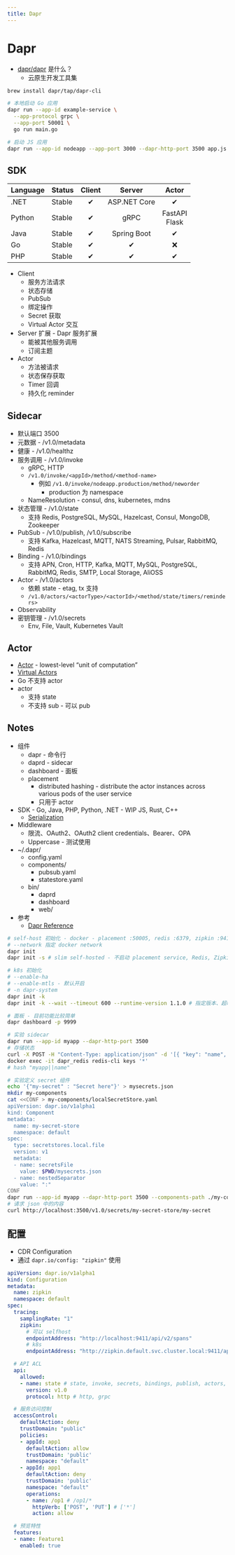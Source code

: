 ```yaml
---
title: Dapr
---
```


# Dapr

- [dapr/dapr](https://github.com/dapr/dapr) 是什么？
  - 云原生开发工具集

```bash
brew install dapr/tap/dapr-cli

# 本地启动 Go 应用
dapr run --app-id example-service \
  --app-protocol grpc \
  --app-port 50001 \
  go run main.go

# 启动 JS 应用
dapr run --app-id nodeapp --app-port 3000 --dapr-http-port 3500 app.js
```

## SDK

| Language | Status | Client |    Server    |       Actor        |
| -------- | :----- | :----: | :----------: | :----------------: |
| .NET     | Stable |   ✔    | ASP.NET Core |         ✔          |
| Python   | Stable |   ✔    |     gRPC     | FastAPI<br />Flask |
| Java     | Stable |   ✔    | Spring Boot  |         ✔          |
| Go       | Stable |   ✔    |      ✔       |         ❌         |
| PHP      | Stable |   ✔    |      ✔       |         ✔          |

- Client
  - 服务方法请求
  - 状态存储
  - PubSub
  - 绑定操作
  - Secret 获取
  - Virtual Actor 交互
- Server 扩展 - Dapr 服务扩展
  - 能被其他服务调用
  - 订阅主题
- Actor
  - 方法被请求
  - 状态保存获取
  - Timer 回调
  - 持久化 reminder

## Sidecar

- 默认端口 3500
- 元数据 - /v1.0/metadata
- 健康 - /v1.0/healthz
- 服务调用 - /v1.0/invoke
  - gRPC, HTTP
  - `/v1.0/invoke/<appId>/method/<method-name>`
    - 例如 `/v1.0/invoke/nodeapp.production/method/neworder`
      - production 为 namespace
  - NameResolution - consul, dns, kubernetes, mdns
- 状态管理 - /v1.0/state
  - 支持 Redis, PostgreSQL, MySQL, Hazelcast, Consul, MongoDB, Zookeeper
- PubSub - /v1.0/publish, /v1.0/subscribe
  - 支持 Kafka, Hazelcast, MQTT, NATS Streaming, Pulsar, RabbitMQ, Redis
- Binding - /v1.0/bindings
  - 支持 APN, Cron, HTTP, Kafka, MQTT, MySQL, PostgreSQL, RabbitMQ, Redis, SMTP, Local Storage, AliOSS
- Actor - /v1.0/actors
  - 依赖 state - etag, tx 支持
  - `/v1.0/actors/<actorType>/<actorId>/<method/state/timers/reminders>`
- Observability
- 密钥管理 - /v1.0/secrets
  - Env, File, Vault, Kubernetes Vault

## Actor

- [Actor](https://en.wikipedia.org/wiki/Actor_model) - lowest-level “unit of computation”
- [Virtual Actors](https://www.microsoft.com/en-us/research/project/orleans-virtual-actors/)
- Go 不支持 actor
- actor
  - 支持 state
  - 不支持 sub - 可以 pub

## Notes

- 组件
  - dapr - 命令行
  - daprd - sidecar
  - dashboard - 面板
  - placement
    - distributed hashing - distribute the actor instances across various pods of the user service
    - 只用于 actor
- SDK - Go, Java, PHP, Python, .NET - WIP JS, Rust, C++
  - [Serialization](https://docs.dapr.io/developing-applications/sdks/sdk-serialization/)
- Middleware
  - 限流、OAuth2、OAuth2 client credentials、Bearer、OPA
  - Uppercase - 测试使用
- ~/.dapr/
  - config.yaml
  - components/
    - pubsub.yaml
    - statestore.yaml
  - bin/
    - daprd
    - dashboard
    - web/
- 参考
  - [Dapr Reference](https://docs.dapr.io/reference/)

```bash
# self-host 初始化 - docker - placement :50005, redis :6379, zipkin :9411
# --network 指定 docker network
dapr init
dapr init -s # slim self-hosted - 不启动 placement service, Redis, Zipkin

# k8s 初始化
# --enable-ha
# --enable-mtls - 默认开启
# -n dapr-system
dapr init -k
dapr init -k --wait --timeout 600 --runtime-version 1.1.0 # 指定版本、超时、等待完成

# 面板 - 目前功能比较简单
dapr dashboard -p 9999

# 实验 sidecar
dapr run --app-id myapp --dapr-http-port 3500
# 存储状态
curl -X POST -H "Content-Type: application/json" -d '[{ "key": "name", "value": "Bruce Wayne"}]' http://localhost:3500/v1.0/state/statestore
docker exec -it dapr_redis redis-cli keys '*'
# hash "myapp||name"

# 实验定义 secret 组件
echo '{"my-secret" : "Secret here"}' > mysecrets.json
mkdir my-components
cat <<CONF > my-components/localSecretStore.yaml
apiVersion: dapr.io/v1alpha1
kind: Component
metadata:
  name: my-secret-store
  namespace: default
spec:
  type: secretstores.local.file
  version: v1
  metadata:
  - name: secretsFile
    value: $PWD/mysecrets.json
  - name: nestedSeparator
    value: ":"
CONF
dapr run --app-id myapp --dapr-http-port 3500 --components-path ./my-components
# 请求 json 中的内容
curl http://localhost:3500/v1.0/secrets/my-secret-store/my-secret
```

## 配置

- CDR Configuration
- 通过 `dapr.io/config: "zipkin"` 使用

```yaml
apiVersion: dapr.io/v1alpha1
kind: Configuration
metadata:
  name: zipkin
  namespace: default
spec:
  tracing:
    samplingRate: "1"
    zipkin:
      # 可以 selfhost
      endpointAddress: "http://localhost:9411/api/v2/spans"
      # k8s
      endpointAddress: "http://zipkin.default.svc.cluster.local:9411/api/v2/spans"

  # API ACL
  api:
    allowed:
    - name: state # state, invoke, secrets, bindings, publish, actors, metadata
      version: v1.0
      protocol: http # http, grpc

  # 服务访问控制
  accessControl:
    defaultAction: deny
    trustDomain: "public"
    policies:
    - appId: app1
      defaultAction: allow
      trustDomain: 'public'
      namespace: "default"
    - appId: app1
      defaultAction: deny
      trustDomain: 'public'
      namespace: "default"
      operations:
      - name: /op1 # /op1/*
        httpVerb: ['POST', 'PUT'] # ['*']
        action: allow

  # 预览特性
  features:
  - name: Feature1
    enabled: true
```
